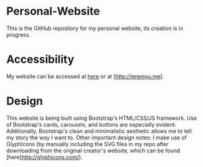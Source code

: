 # Personal-Website

This is the GitHub repository for my personal website, its creation is in progress. 

# Accessibility

My website can be accessed at [here](jeremyu.me) or at [http://jeremyu.me]. 

# Design

This website is being built using Bootstrap's HTML/CSS/JS framework. Use of Bootstrap's cards, carousels, and buttons are especially evident. Additionally, Bootstrap's clean and minimalistic aesthetic allows me to tell my story the way I want to. Other important design notes: I make use of GlyphIcons (by manually including the SVG files in my repo after downloading from the original creator's website, which can be found [here]http://glyphicons.com/). 
